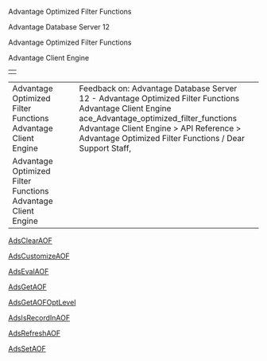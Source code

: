 Advantage Optimized Filter Functions




Advantage Database Server 12  

Advantage Optimized Filter Functions

Advantage Client Engine

|  |
| --- |
|  |

|  |  |  |  |  |
| --- | --- | --- | --- | --- |
| Advantage Optimized Filter Functions  Advantage Client Engine |  |  | Feedback on: Advantage Database Server 12 - Advantage Optimized Filter Functions Advantage Client Engine ace\_Advantage\_optimized\_filter\_functions Advantage Client Engine > API Reference > Advantage Optimized Filter Functions / Dear Support Staff, |  |
| Advantage Optimized Filter Functions  Advantage Client Engine |  |  |  |  |

[AdsClearAOF](ace_adsclearaof.htm)

[AdsCustomizeAOF](ace_adscustomizeaof.htm)

[AdsEvalAOF](ace_adsevalaof.htm)

[AdsGetAOF](ace_adsgetaof.htm)

[AdsGetAOFOptLevel](ace_adsgetaofoptlevel.htm)

[AdsIsRecordInAOF](ace_adsisrecordinaof.htm)

[AdsRefreshAOF](ace_adsrefreshaof.htm)

[AdsSetAOF](ace_adssetaof.htm)